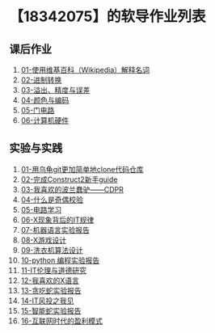 # 【18342075】的软导作业列表

## 课后作业

1. <a href="hw01" target="_blank">01-使用维基百科（Wikipedia）解释名词</a>
2. <a href="hw02" target="_blank">02-进制转换</a>
3. <a href="hw03" target="_blank">03-溢出、精度与误差</a>
4. <a href="hw04" target="_blank">04-颜色与编码</a>
5. <a href="hw05" target="_blank">05-门电路</a>
6. <a href="hw06" target="_blank">06-计算机硬件</a>
## 实验与实践

1. <a href="lab01" target="_blank">01-用乌龟git更加简单地clone代码仓库</a>
2. <a href="lab02" target="_blank">02-完成Construct2新手guide</a>
3. <a href="lab03" target="_blank">03-我喜欢的波兰蠢驴——CDPR</a>
4. <a href="lab04" target="_blank">04-什么是奇偶校验</a>
5. [05-电路学习](lab05)
6. [06-X现象背后的IT规律](lab06)
7. [07-机器语言实验报告](lab07)
8. [08-X游戏设计](lab08)
9. [09-洗衣机算法设计](lab09)
10. [10-python 编程实验报告](lab10)
11. [11-IT伦理与道德研究](lab11)
12. [12-我喜欢的X语言](lab12)
13. [13-贪吃蛇实验报告](lab13)
14. [14-IT风投之我见](lab14)
15. [15-智能蛇实验报告](lab15)
16. [16-互联网时代的盈利模式](lab16)


<!--## Markdown 语法演示

![](images/exclamation.png) 语法 [demo 文档](demo)， [source](https://github.com/sysu-swi/homework/blob/gh-pages/demo.md)-->



